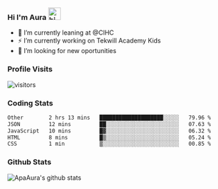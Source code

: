 ### Hi I'm Aura <img src="https://user-images.githubusercontent.com/1303154/88677602-1635ba80-d120-11ea-84d8-d263ba5fc3c0.gif" width="28px" alt="hi">

- 🔭 I’m currently leaning at @CIHC
- ⚡ I’m currently working on Tekwill Academy Kids
- 🤔 I’m looking for new oportunities


### Profile Visits 

![visitors](https://visitor-badge.glitch.me/badge?page_id=ApaAura.ApaAura)


### Coding Stats

<!--START_SECTION:waka-->

```txt
Other        2 hrs 13 mins   ████████████████████░░░░░   79.96 %
JSON         12 mins         ██░░░░░░░░░░░░░░░░░░░░░░░   07.63 %
JavaScript   10 mins         █▓░░░░░░░░░░░░░░░░░░░░░░░   06.32 %
HTML         8 mins          █▒░░░░░░░░░░░░░░░░░░░░░░░   05.24 %
CSS          1 min           ▒░░░░░░░░░░░░░░░░░░░░░░░░   00.85 %
```

<!--END_SECTION:waka-->

### Github Stats

![ApaAura's github stats](https://github-readme-stats.vercel.app/api?username=ApaAura&count_private=true&theme=tokyonight&hide=contribs,prs)
